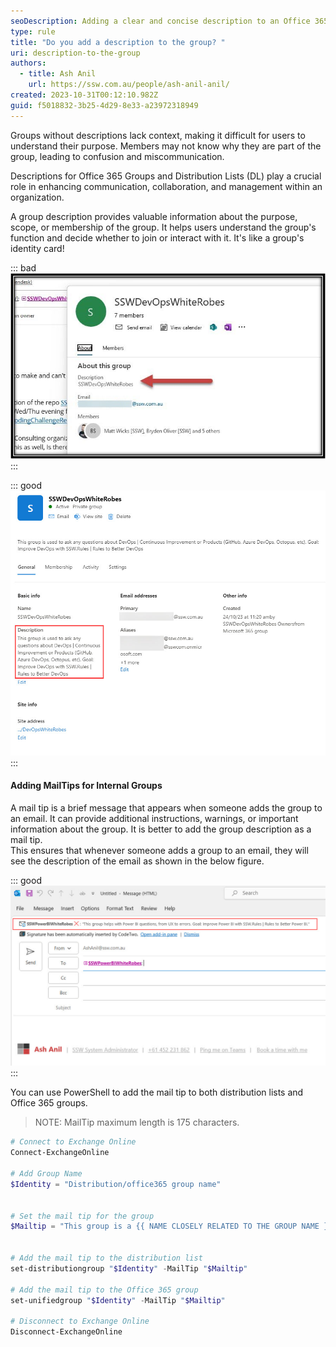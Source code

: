 ```yaml
---
seoDescription: Adding a clear and concise description to an Office 365 Group or Distribution List enhances communication, collaboration, and management within an organization by providing context about its purpose and scope.
type: rule
title: "Do you add a description to the group? "
uri: description-to-the-group
authors:
  - title: Ash Anil
    url: https://ssw.com.au/people/ash-anil-anil/
created: 2023-10-31T00:12:10.982Z
guid: f5018832-3b25-4d29-8e33-a23972318949
---
```


Groups without descriptions lack context, making it difficult for users to understand their purpose.
Members may not know why they are part of the group, leading to confusion and miscommunication.

Descriptions for Office 365 Groups and Distribution Lists (DL) play a crucial role in enhancing communication, collaboration, and management within an organization.

<!--endintro-->

A group description provides valuable information about the purpose, scope, or membership of the group. It helps users understand the group's function and decide whether to join or interact with it. It's like a group's identity card!

::: bad
![Figure: Bad example - Group with no description ](bad-example-no-description.jpg)
:::

::: good
![Figure: Good example - Group with description](good-example-with-description.jpg)
:::

#### Adding MailTips for Internal Groups

A mail tip is a brief message that appears when someone adds the group to an email. It can provide additional instructions, warnings, or important information about the group. It is better to add the group description as a mail tip.\
This ensures that whenever someone adds a group to an email, they will see the description of the email as shown in the below figure.

::: good
![Figure: Good Example - Red Box shows the mail tip which is the group description](good-example-mail-tip.jpg)
:::

You can use PowerShell to add the mail tip to both distribution lists and Office 365 groups.

> NOTE: MailTip maximum length is 175 characters.

```powershell
# Connect to Exchange Online
Connect-ExchangeOnline

# Add Group Name
$Identity = "Distribution/office365 group name"


# Set the mail tip for the group
$Mailtip = "This group is a {{ NAME CLOSELY RELATED TO THE GROUP NAME }} group for {{ REASON FOR GROUP EXISTING }}. Goal: {{ WHAT IS THE GOAL/OBJECTIVE OF THE GROUP }}."


# Add the mail tip to the distribution list
set-distributiongroup "$Identity" -MailTip "$Mailtip"

# Add the mail tip to the Office 365 group
set-unifiedgroup "$Identity" -MailTip "$Mailtip"

# Disconnect to Exchange Online
Disconnect-ExchangeOnline
```
